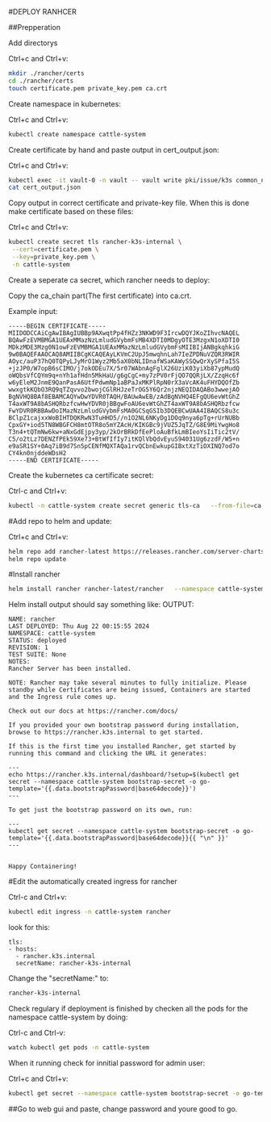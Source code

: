 #DEPLOY RANHCER

##Prepperation

Add directorys

Ctrl+c and Ctrl+v:
```bash
mkdir ./rancher/certs
cd ./rancher/certs
touch certificate.pem private_key.pem ca.crt
```

Create namespace in kubernetes:

Ctrl+c and Ctrl+v:
```bash
kubectl create namespace cattle-system
```

Create certificate by hand and paste output in cert_output.json:

Ctrl+c and Ctrl+v:
```bash
kubectl exec -it vault-0 -n vault -- vault write pki/issue/k3s common_name="rancher.k3s.internal" alt_names="rancher.k3s.internal" ttl="168h" > cert_output.json
cat cert_output.json
```
Copy output in correct certificate and private-key file.
When this is done make certificate based on these files:

Ctrl+c and Ctrl+v:
```bash
kubectl create secret tls rancher-k3s-internal \
 --cert=certificate.pem \
 --key=private_key.pem \
 -n cattle-system
```

Create a seperate ca secret, which rancher needs to deploy:

Copy the ca_chain part(The first certificate) into ca.crt.

Example input:
```console
-----BEGIN CERTIFICATE-----
MIIDODCCAiCgAwIBAgIUBBp9AXwqtPp4fHZz3NKWD9F3IrcwDQYJKoZIhvcNAQEL
BQAwFzEVMBMGA1UEAxMMazNzLmludGVybmFsMB4XDTI0MDgyOTE3MzgxN1oXDTI0
MDkzMDE3Mzg0N1owFzEVMBMGA1UEAxMMazNzLmludGVybmFsMIIBIjANBgkqhkiG
9w0BAQEFAAOCAQ8AMIIBCgKCAQEAyLKVmC2UpJ5mwqhnLah7IeZPDNuVZQR3RWIR
AOyc/auP37hQ0TQPyLJyMrO1Wyz2Mb5aX0bNLIDnafWSaKAWySSQwQrXySPfaI5S
+jzJP0/W7opB6sCIMO/j7okODEu7X/5r07WAbnAgFglX26UziK03yiXb87ypMudQ
oWQbsVfCQYm9q+nYh1afHdn5MkHaU/g6gCgC+my7zPV0rFjQO7QQRjLX/ZzqHc6f
w6yEleM2JnmE9QanPasA6UtfPdwmNp1aBPaJxMKPlRpN0rX3aVcAK4uFHYDQOfZb
wwxgtkKQbO3RQ9qTZqvvo2bwojCGlRHJzeTrOG5Y6Qr2njzNEQIDAQABo3wwejAO
BgNVHQ8BAf8EBAMCAQYwDwYDVR0TAQH/BAUwAwEB/zAdBgNVHQ4EFgQU6evWtGhZ
T4axWT9A8bASHQRbzfcwHwYDVR0jBBgwFoAU6evWtGhZT4axWT9A8bASHQRbzfcw
FwYDVR0RBBAwDoIMazNzLmludGVybmFsMA0GCSqGSIb3DQEBCwUAA4IBAQCS8u3c
BClpZ1cajxxWoBIHTDQKRwN3TuHHD5//n1O2NL6NKyDg1DOq9nya6pTg+rUrNUBb
CpxGY+iod5TN8WBGFCH8mtOTR8o5mYZAcH/KIKGBc9jVUZ5JqTZ/G8E9MiYwgHo8
T3n4+tQTmNw6kw+aNxGdEjpy3yp/2kOrBRkDfEePloAuBfkLmBIeoYsIiTic2tV/
C5/o2tLz7DENZfPEk59Xe73+BtWfIfIy7itKQlVbQdvEyuS94031Ug6zzdF/W5+n
e9aSR1SY+0Aq7iB9d7Sn5pCENfMQXTAQa1rvQCbnEwkupGIBxtXzTiOXINQ7od7o
CY4kn0njddeWDsH2
-----END CERTIFICATE-----
```

Create the kubernetes ca certificate secret:

Ctrl-c and Ctrl+v:
```bash
kubectl -n cattle-system create secret generic tls-ca   --from-file=ca.crt
```

#Add repo to helm and update:

Ctrl+c and Ctrl+v:
```bash
helm repo add rancher-latest https://releases.rancher.com/server-charts/latest
helm repo update
```
#Install rancher
```bash
helm install rancher rancher-latest/rancher   --namespace cattle-system   --set hostname="rancher.k3s.internal"   --set ingress.tls.source=secret
```

Helm install output should say something like:
OUTPUT:
```console
NAME: rancher
LAST DEPLOYED: Thu Aug 22 00:15:55 2024
NAMESPACE: cattle-system
STATUS: deployed
REVISION: 1
TEST SUITE: None
NOTES:
Rancher Server has been installed.

NOTE: Rancher may take several minutes to fully initialize. Please standby while Certificates are being issued, Containers are started and the Ingress rule comes up.

Check out our docs at https://rancher.com/docs/

If you provided your own bootstrap password during installation, browse to https://rancher.k3s.internal to get started.

If this is the first time you installed Rancher, get started by running this command and clicking the URL it generates:

---
echo https://rancher.k3s.internal/dashboard/?setup=$(kubectl get secret --namespace cattle-system bootstrap-secret -o go-template='{{.data.bootstrapPassword|base64decode}}')
---

To get just the bootstrap password on its own, run:

---
kubectl get secret --namespace cattle-system bootstrap-secret -o go-template='{{.data.bootstrapPassword|base64decode}}{{ "\n" }}'
---


Happy Containering!
```

#Edit the automatically created ingress for rancher

Ctrl-c and Ctrl+v:
```bash
kubectl edit ingress -n cattle-system rancher
```

look for this:
```console
tls:
- hosts:
  - rancher.k3s.internal
  secretName: rancher-k3s-internal
```
Change the "secretName:" to:
```bash
rancher-k3s-internal
```

Check regulary if deployment is finished by checken all the pods for the namespace cattle-system by doing:

Ctrl-c and Ctrl-v:
```bash
watch kubectl get pods -n cattle-system
```

When it running check for innitial password for admin user:

Ctrl+c and Ctrl+v:
```bash
kubectl get secret --namespace cattle-system bootstrap-secret -o go-template='{{.data.bootstrapPassword|base64decode}}{{ "\n" }}'
```

##Go to web gui and paste, change password and youre good to go.

